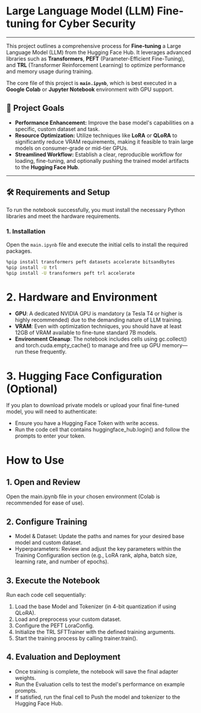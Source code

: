 # Large Language Model (LLM) Fine-tuning for Cyber Security
---
This project outlines a comprehensive process for **Fine-tuning** a Large Language Model (LLM) from the Hugging Face Hub. It leverages advanced libraries such as **Transformers**, **PEFT** (Parameter-Efficient Fine-Tuning), and **TRL** (Transformer Reinforcement Learning) to optimize performance and memory usage during training.

The core file of this project is **`main.ipynb`**, which is best executed in a **Google Colab** or **Jupyter Notebook** environment with GPU support.

## 🎯 Project Goals

* **Performance Enhancement:** Improve the base model's capabilities on a specific, custom dataset and task.
* **Resource Optimization:** Utilize techniques like **LoRA** or **QLoRA** to significantly reduce VRAM requirements, making it feasible to train large models on consumer-grade or mid-tier GPUs.
* **Streamlined Workflow:** Establish a clear, reproducible workflow for loading, fine-tuning, and optionally pushing the trained model artifacts to the **Hugging Face Hub**.

---

## 🛠️ Requirements and Setup

To run the notebook successfully, you must install the necessary Python libraries and meet the hardware requirements.

### 1. Installation

Open the `main.ipynb` file and execute the initial cells to install the required packages.

```bash
%pip install transformers peft datasets accelerate bitsandbytes
%pip install -U trl
%pip install -U transformers peft trl accelerate
```

# 2. Hardware and Environment
* **GPU**: A dedicated NVIDIA GPU is mandatory (a Tesla T4 or higher is highly recommended) due to the demanding nature of LLM training.
* **VRAM**: Even with optimization techniques, you should have at least 12GB of VRAM available to fine-tune standard 7B models.
* **Environment Cleanup**: The notebook includes cells using gc.collect() and torch.cuda.empty_cache() to manage and free up GPU memory—run these frequently.

# 3. Hugging Face Configuration (Optional)
If you plan to download private models or upload your final fine-tuned model, you will need to authenticate:
* Ensure you have a Hugging Face Token with write access.
* Run the code cell that contains huggingface_hub.login() and follow the prompts to enter your token.
# How to Use
## 1. Open and Review
Open the main.ipynb file in your chosen environment (Colab is recommended for ease of use).

## 2. Configure Training
* Model & Dataset: Update the paths and names for your desired base model and custom dataset.
* Hyperparameters: Review and adjust the key parameters within the Training Configuration section (e.g., LoRA rank, alpha, batch size, learning rate, and number of epochs).

## 3. Execute the Notebook
Run each code cell sequentially:
1. Load the base Model and Tokenizer (in 4-bit quantization if using QLoRA).
2. Load and preprocess your custom dataset.
3. Configure the PEFT LoraConfig.
4. Initialize the TRL SFTTrainer with the defined training arguments.
5. Start the training process by calling trainer.train().

## 4. Evaluation and Deployment
* Once training is complete, the notebook will save the final adapter weights.
* Run the Evaluation cells to test the model's performance on example prompts.
* If satisfied, run the final cell to Push the model and tokenizer to the Hugging Face Hub.
